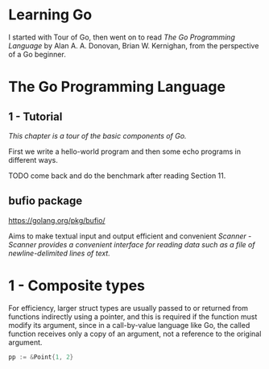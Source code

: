 # Learning Go

I started with Tour of Go, then went on to read _The Go Programming Language_ by Alan A. A. Donovan, Brian W. Kernighan, from the perspective of a Go beginner.


# The Go Programming Language
## 1 - Tutorial
_This chapter is a tour of the basic components of Go._

First we write a hello-world program and then some echo programs in different ways.

TODO come back and do the benchmark after reading Section 11.


## bufio package 

https://golang.org/pkg/bufio/

Aims to make textual input and output efficient and convenient
*Scanner* - _Scanner provides a convenient interface for reading data such as a file of newline-delimited lines of text._


# 1 - Composite types
For efficiency, larger struct types are usually passed to or returned from functions indirectly using a pointer, and this is required if the function must modify its argument, since in a call-by-value language like Go, the called function receives only a copy of an argument, not a reference to the original argument.


```go
pp := &Point{1, 2}
```


